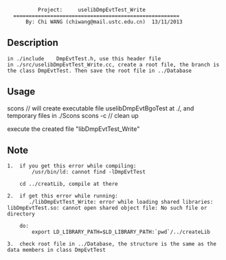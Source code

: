 
              Project:     uselibDmpEvtTest_Write
      ======================================================
          By: Chi WANG (chiwang@mail.ustc.edu.cn)  13/11/2013

Description
--------------

    in ./include    DmpEvtTest.h, use this header file
    in ./src/uselibDmpEvtTest_Write.cc, create a root file, the branch is the class DmpEvtTest. Then save the root file in ../Database


Usage
--------------

  scons       // will create executable file uselibDmpEvtBgoTest at ./, and temporary files in ./Scons
  scons -c    // clean up

  execute the created file "libDmpEvtTest_Write"


Note
-----

    1.  if you get this error while compiling:
            /usr/bin/ld: cannot find -lDmpEvtTest

        cd ../creatLib, compile at there

    2.  if get this error while running:
           ./libDmpEvtTest_Write: error while loading shared libraries: libDmpEvtTest.so: cannot open shared object file: No such file or directory 

        do:
            export LD_LIBRARY_PATH=$LD_LIBRARY_PATH:`pwd`/../createLib

    3.  check root file in ../Database, the structure is the same as the data members in class DmpEvtTest
